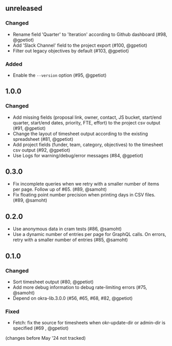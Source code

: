 ## unreleased

### Changed

- Rename field 'Quarter' to 'Iteration' according to Github dashboard (#98, @gpetiot)
- Add 'Slack Channel' field to the project export (#100, @gpetiot)
- Filter out legacy objectives by default (#103, @gpetiot)

### Added

- Enable the `--version` option (#95, @gpetiot)

## 1.0.0

### Changed

- Add missing fields (proposal link, owner, contact, JS bucket, start/end quarter, start/end dates, priority, FTE, effort) to the project csv output (#91, @gpetiot)
- Change the layout of timesheet output according to the existing spreadsheet (#81, @gpetiot)
- Add project fields (funder, team, category, objectives) to the timesheet csv output (#92, @gpetiot)
- Use Logs for warning/debug/error messages (#84, @gpetiot)

## 0.3.0

- Fix incomplete queries when we retry with a smaller number of items per page.
  Follow up of #65. (#89, @samoht)
- Fix floating point number precision when printing days in CSV files.
  (#89, @samoht)

## 0.2.0

- Use anonymous data in cram tests (#86, @samoht)
- Use a dynamic number of entries per page for GraphQL calls. On errors,
  retry with a smaller number of entries (#85, @samoht)

## 0.1.0

### Changed

- Sort timesheet output (#80, @gpetiot)
- Add more debug information to debug rate-limiting errors (#75, @samoht)
- Depend on okra-lib.3.0.0 (#56, #65, #68, #82, @gpetiot)

### Fixed

- Fetch: fix the source for timesheets when okr-update-dir or admin-dir is specified (#69 , @gpetiot)

(changes before May '24 not tracked)
